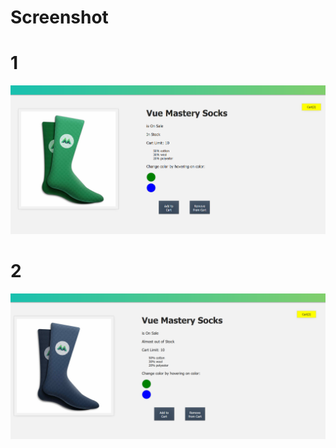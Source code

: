 # Screenshot

# 1
![1st](https://github.com/AyushGupta51379/Web_Development/blob/master/Learning_Vue_js/vue_mastery/intro_to_vue3/L8_final/Screenshot.PNG)

# 2

![2nd](https://github.com/AyushGupta51379/Web_Development/blob/master/Learning_Vue_js/vue_mastery/intro_to_vue3/L8_final/Screenshot_2.PNG)

